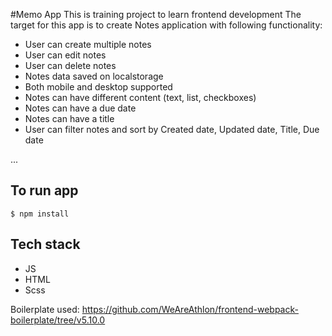 
#Memo App
This is training project to learn frontend development
The target for this app is to create Notes application with following functionality:
* User can create multiple notes
* User can edit notes
* User can delete notes
* Notes data saved on localstorage
* Both mobile and desktop supported
* Notes can have different content (text, list, checkboxes)
* Notes can have a due date 
* Notes can have a title
* User can filter notes and sort by Created date, Updated date, Title, Due date

...

## To run app
```shell
$ npm install
```

## Tech stack
* JS
* HTML
* Scss

Boilerplate used: https://github.com/WeAreAthlon/frontend-webpack-boilerplate/tree/v5.10.0 